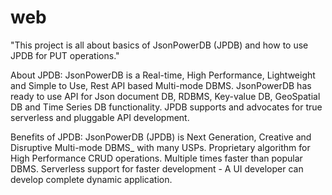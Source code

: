 # web
"This project is all about basics of JsonPowerDB (JPDB) and how to use JPDB for PUT operations."

About JPDB:
JsonPowerDB is a Real-time, High Performance, Lightweight and Simple to Use, Rest API based Multi-mode DBMS. 
JsonPowerDB has ready to use API for Json document DB, RDBMS, Key-value DB, GeoSpatial DB and Time Series DB functionality.
JPDB supports and advocates for true serverless and pluggable API development.

Benefits of JPDB:
JsonPowerDB (JPDB) is Next Generation, Creative and Disruptive Multi-mode DBMS_ with many USPs. 
Proprietary algorithm for High Performance CRUD operations. Multiple times faster than popular DBMS. 
Serverless support for faster development - A UI developer can develop complete dynamic application.
